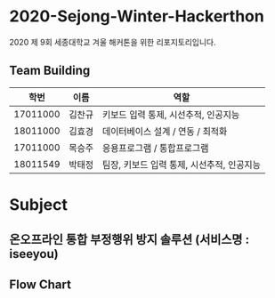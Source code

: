 # 2020-Sejong-Winter-Hackerthon
2020 제 9회 세종대학교 겨울 해커톤을 위한 리포지토리입니다. 


## Team Building
|학번|이름|역할|
|------|---|---|
|17011000|김찬규| 키보드 입력 통제, 시선추적, 인공지능 |
|18011000|김효경| 데이터베이스 설계 / 연동 / 최적화 |
|17011000|목승주| 응용프로그램 / 통합프로그램 |
|18011549|박태정|팀장, 키보드 입력 통제, 시선추적, 인공지능|

# Subject
## 온오프라인 통합 부정행위 방지 솔루션 (서비스명 : iseeyou)  


## Flow Chart
